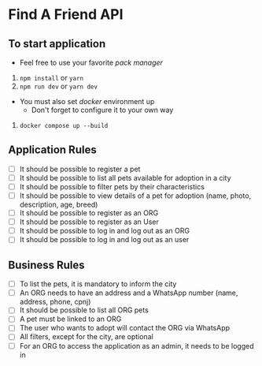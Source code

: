 # Find A Friend API

## To start application 

- Feel free to use your favorite *pack manager*

1. `npm install` or `yarn`
2. `npm run dev` or `yarn dev`

- You must also set *docker* environment up
  - Don't forget to configure it to your own way

1. `docker compose up --build`

## Application Rules

- [ ] It should be possible to register a pet
- [ ] It should be possible to list all pets available for adoption in a city
- [ ] It should be possible to filter pets by their characteristics
- [ ] It should be possible to view details of a pet for adoption (name, photo, description, age, breed)
- [ ] It should be possible to register as an ORG
- [ ] It should be possible to register as an User
- [ ] It should be possible to log in and log out as an ORG
- [ ] It should be possible to log in and log out as an user

## Business Rules

- [ ] To list the pets, it is mandatory to inform the city
- [ ] An ORG needs to have an address and a WhatsApp number (name, address, phone, cpnj)
- [ ] It should be possible to list all ORG pets
- [ ] A pet must be linked to an ORG
- [ ] The user who wants to adopt will contact the ORG via WhatsApp
- [ ] All filters, except for the city, are optional
- [ ] For an ORG to access the application as an admin, it needs to be logged in
